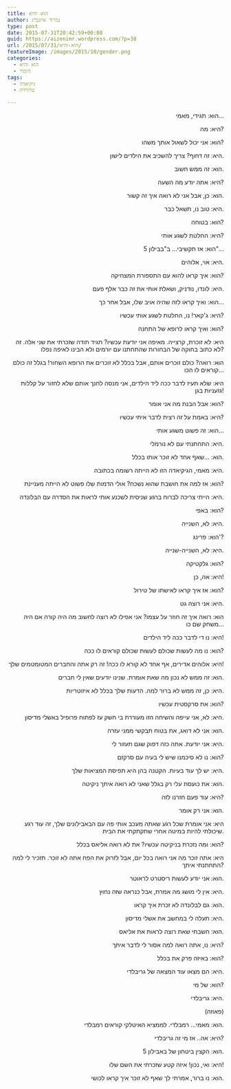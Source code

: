 ```yaml
---
title: הוא והיא
author: נמרוד איזנברג
type: post
date: 2015-07-31T20:42:59+00:00
guid: https://aizenimr.wordpress.com/?p=38
url: /2015/07/31/הוא-והיא/
featureImage: /images/2015/10/gender.png
categories:
  - הוא והיא
  - הומור
tags:
  - גיקיאדה
  - טלוויזיה

---
```

<p align="right">
  <span lang="en-US">הוא: </span><span lang="he-IL">תגידי</span><span lang="en-US">, </span><span lang="he-IL">מאמי…</span>
</p>

<p align="right">
  <span lang="he-IL">היא: מה</span><span lang="en-US">?</span>
</p>

<p align="right">
  הוא: אני יכול לשאול אותך משהו?
</p>

<p align="right">
  היא: זה דחוף? צריך להשכיב את הילדים לישון.
</p>

<p align="right">
  הוא: זה ממש חשוב.
</p>

<p align="right">
  היא: אתה יודע מה השעה?
</p>

<p align="right">
  הוא: כן, אבל אני לא רואה איך זה קשור.
</p>

<p align="right">
  היא: טוב נו, תשאל כבר.
</p>

<p align="right">
  הוא: בטוחה?
</p>

<p align="right">
  היא: החלטת לשגע אותי?
</p>

<p align="right">
  <span lang="en-US">הוא: אז תקשיבי&#8230; </span><span lang="he-IL">ב"בבילון </span><span lang="en-US">5"…</span>
</p>

<p align="right">
  <span lang="he-IL">היא: אוי</span><span lang="en-US">, </span><span lang="he-IL">אלוהים</span><span lang="en-US">.</span>
</p>

<p align="right">
  <span lang="he-IL">הוא: איך קראו להוא עם התספורת המצחיקה</span><span lang="en-US">?</span>
</p>

<p align="right">
  <span lang="he-IL">היא: לונדו</span><span lang="en-US">, </span><span lang="he-IL">נודניק</span><span lang="en-US">, </span><span lang="he-IL">ושאלת אותי את זה כבר אלף פעם</span><span lang="en-US">.</span>
</p>

<p align="right">
  <span lang="he-IL">הוא: ואיך קראו לזה שהיה אויב שלו</span><span lang="en-US">, </span><span lang="he-IL">אבל אחר כך…</span>
</p>

<p align="right">
  <span lang="he-IL">היא: ג</span><span lang="en-US">'</span><span lang="he-IL">קאר</span><span lang="en-US">! </span><span lang="he-IL">נו</span><span lang="en-US">, </span><span lang="he-IL">החלטת לשגע אותי עכשיו</span><span lang="en-US">?</span>
</p>

<p align="right">
  <span lang="he-IL">הוא: ואיך קראו לרופא של התחנה</span><span lang="en-US">?</span>
</p>

<p align="right">
  <span lang="he-IL">היא: לא זוכרת</span><span lang="en-US">, </span><span lang="he-IL">קרצייה</span><span lang="en-US">. </span><span lang="he-IL">מאיפה אני יודעת עכשיו</span><span lang="en-US">? </span><span lang="he-IL">תגיד תודה שזכרתי את שני אלה</span><span lang="en-US">. זה לא כתוב בחוקה של הבחורות שהתחתנו עם יורמים ולא הבינו לאיפה נפלו?</span>
</p>

<p align="right">
  <span lang="he-IL">הוא: רואה</span><span lang="en-US">? </span><span lang="he-IL">כולם זוכרים אותם</span><span lang="en-US">, </span><span lang="he-IL">אבל בכלל לא זוכרים את הרופא השחור</span><span lang="en-US">! </span><span lang="he-IL">בגלל זה כולם קוראים לו הכו…</span>
</p>

<p align="right">
  <span lang="he-IL">היא: שלא תעיז לדבר ככה ליד הילדים</span><span lang="en-US">, </span><span lang="he-IL">אני מנסה לחנך אותם שלא לחזור על קללות גזעניות בגן</span><span lang="en-US">!</span>
</p>

<p align="right">
  <span lang="he-IL">הוא: אבל הבנת מה אני אומר</span><span lang="en-US">?</span>
</p>

<p align="right">
  היא: באמת על זה רצית לדבר איתי עכשיו?
</p>

<p align="right">
  הוא: זה פשוט משגע אותי&#8230;
</p>

<p align="right">
  היא: התחתנתי עם לא נורמלי.
</p>

<p align="right">
  הוא: &#8230;שאף אחד לא זוכר אותו בכלל.
</p>

<p align="right">
  היא: מאמי, הגיקיאדה הזו לא הייתה רשומה בכתובה.
</p>

<p align="right">
  הוא: אז למה את חושבת שהוא נשכח? אולי הדמות שלו פשוט לא הייתה מעניינת?
</p>

<p align="right">
  היא: הייתי צריכה לברוח ברגע שניסית לשכנע אותי לראות את הסדרה עם הבלונדה.
</p>

<p align="right">
  הוא: באפי?
</p>

<p align="right">
  היא: לא, השנייה.
</p>

<p align="right">
  הוא: פרינג'?
</p>

<p align="right">
  היא: לא, השנייה-שנייה.
</p>

<p align="right">
  הוא: גלקטיקה?
</p>

<p align="right">
  היא: אה, כן!
</p>

<p align="right">
  הוא: אז איך קראו לאישתו של טירול?
</p>

<p align="right">
  היא: אני רוצה גט.
</p>

<p align="right">
  הוא: רואה איך זה חוזר על עצמו? אני אפילו לא רוצה לחשוב מה היה קורה אם היה משחק שם כו&#8230;
</p>

<p align="right">
  היא: נו די לדבר ככה ליד הילדים!
</p>

<p align="right">
  הוא: נו מה לעשות שכולם לעשות שכולם קוראים לו ככה?
</p>

<p align="right">
  <span lang="he-IL">היא: אלוהים אדירים</span><span lang="en-US">, </span><span lang="he-IL">אף אחד לא קורא לו ככה</span><span lang="en-US">! </span><span lang="he-IL">זה רק אתה והחברים המטומטמים שלך</span><span lang="en-US">!</span>
</p>

<p align="right">
  <span lang="he-IL">הוא: זה ממש לא נכון מה שאת אומרת</span><span lang="en-US">. </span><span lang="he-IL">שנינו יודעים שאין לי חברים</span><span lang="en-US">.</span>
</p>

<p align="right">
  היא: כן, זה ממש לא ברור למה. הדעות שלך בכלל לא איזוטריות.
</p>

<p align="right">
  הוא: את סרקסטית עכשיו?
</p>

<p align="right">
  היא: לא, אני עייפה והשיחה הזו מעוררת בי חשק עז לפתוח פרופיל באשלי מדיסון.
</p>

<p align="right">
  הוא: אני לא דואג, את בטוח תבקשי ממני עזרה.
</p>

<p align="right">
  היא: אני יודעת. אתה כזה דפוק שגם תעזור לי.
</p>

<p align="right">
  הוא: נו לא סיכמנו שיש לי בעיה עם סרקזם?
</p>

<p align="right">
  היא: יש לך עוד בעיות. הקטנה בהן היא תפיסת המציאות שלך.
</p>

<p align="right">
  הוא: את כועסת עלי רק בגלל שאני לא רואה איתך ניקיטה.
</p>

<p align="right">
  היא: עוד פעם חזרנו לזה?
</p>

<p align="right">
  הוא: אני רק אומר.
</p>

<p align="right">
  היא: אני אומרת שכל רגע שאתה מעכב אותי פה עם הבאבילונים שלך, זה עוד רגע שיכולתי להיות במיטה אחרי שתקתקתי את הבית.
</p>

<p align="right">
  הוא: ומה נזכרת בניקיטה עכשיו? את לא רואה אליאס בכלל?
</p>

<p align="right">
  היא: אתה זוכר מה אני רואה בכל יום, אבל לזרוק את הפח אתה לא זוכר. תזכיר לי למה התחתנתי איתך?
</p>

<p align="right">
  הוא: אני יודע לעשות ריסטרט לראוטר.
</p>

<p align="right">
  היא: אין לי מושג מה אמרת, אבל כנראה שזה נחוץ.
</p>

<p align="right">
  הוא: גם לבלונדה לא זכרת איך קראו.
</p>

<p align="right">
  היא: תעלה לי במחשב את אשלי מדיסון.
</p>

<p align="right">
  הוא: חשבתי שאת רוצה לראות את אליאס.
</p>

<p align="right">
  היא: נו, אתה רואה למה אסור לי לדבר איתך?
</p>

<p align="right">
  הוא: באיזה פרק את בכלל?
</p>

<p align="right">
  היא: הם מצאו עוד המצאה של גריבלדי.
</p>

<p align="right">
  הוא: של מי?
</p>

<p align="right">
  היא: גריבלדי.
</p>

<p align="right">
  (פאוזה)
</p>

<p align="right">
  הוא: מאמי&#8230; רמבלדי. לממציא האיטלקי קוראים רמבלדי.
</p>

<p align="right">
  היא: אה.. אז מי זה גריבלדי?
</p>

<p align="right">
  הוא: הקצין ביטחון של באבילון 5.
</p>

<p align="right">
  היא: ואי, נכון! איזה קטע שזכרתי את השם שלו!
</p>

<p align="right">
  הוא: נו ברור, אמרתי לך שאף לא זוכר איך קראו לכושי.
</p>